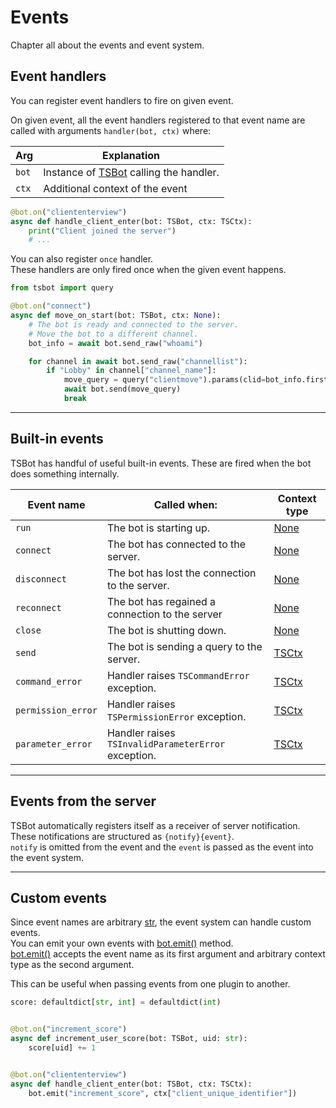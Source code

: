 # Events

Chapter all about the events and event system.

## Event handlers

You can register event handlers to fire on given event.

On given event, all the event handlers registered to that event name are called with arguments `handler(bot, ctx)` where:

| Arg   | Explanation                                               |
| ----- | --------------------------------------------------------- |
| `bot` | Instance of [TSBot](tsbot.bot.TSBot) calling the handler. |
| `ctx` | Additional context of the event                           |

```python
@bot.on("cliententerview")
async def handle_client_enter(bot: TSBot, ctx: TSCtx):
    print("Client joined the server")
    # ...
```

You can also register `once` handler.  
These handlers are only fired once when the given event happens.

```python
from tsbot import query

@bot.on("connect")
async def move_on_start(bot: TSBot, ctx: None):
    # The bot is ready and connected to the server.
    # Move the bot to a different channel.
    bot_info = await bot.send_raw("whoami")

    for channel in await bot.send_raw("channellist"):
        if "Lobby" in channel["channel_name"]:
            move_query = query("clientmove").params(clid=bot_info.first["client_id"], cid=channel["cid"])
            await bot.send(move_query)
            break
```

---

## Built-in events

TSBot has handful of useful built-in events. These are fired when the bot does something internally.

| Event name         | Called when:                                        | Context type   |
| ------------------ | --------------------------------------------------- | -------------- |
| `run`              | The bot is starting up.                             | [None](None)   |
| `connect`          | The bot has connected to the server.                | [None](None)   |
| `disconnect`       | The bot has lost the connection to the server.      | [None](None)   |
| `reconnect`        | The bot has regained a connection to the server     | [None](None)   |
| `close`            | The bot is shutting down.                           | [None](None)   |
| `send`             | The bot is sending a query to the server.           | [TSCtx](TSCtx) |
| `command_error`    | Handler raises `TSCommandError` exception.          | [TSCtx](TSCtx) |
| `permission_error` | Handler raises `TSPermissionError` exception.       | [TSCtx](TSCtx) |
| `parameter_error`  | Handler raises `TSInvalidParameterError` exception. | [TSCtx](TSCtx) |

---

## Events from the server

TSBot automatically registers itself as a receiver of server notification.  
These notifications are structured as `{notify}{event}`.  
`notify` is omitted from the event and the `event` is passed as the event into the event system.

---

## Custom events

Since event names are arbitrary [str](str), the event system can handle custom events.  
You can emit your own events with [bot.emit()](tsbot.bot.TSBot.emit) method.  
[bot.emit()](tsbot.bot.TSBot.emit) accepts the event name as its first argument and arbitrary context type as the second argument.

This can be useful when passing events from one plugin to another.

```python
score: defaultdict[str, int] = defaultdict(int)


@bot.on("increment_score")
async def increment_user_score(bot: TSBot, uid: str):
    score[uid] += 1


@bot.on("cliententerview")
async def handle_client_enter(bot: TSBot, ctx: TSCtx):
    bot.emit("increment_score", ctx["client_unique_identifier"])
```
